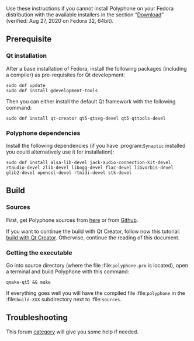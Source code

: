 Use these instructions if you cannot install Polyphone on your Fedora distribution with the available installers in the section “[Download](download)” (verified:&nbsp;Aug 27, 2020 on Fedora 32, 64bit).


## Prerequisite


### Qt installation

After a base installation of Fedora, install the following packages (including a compiler) as pre-requisites for Qt development:

```
sudo dnf update
sudo dnf install @development-tools
```

Then you can either install the default Qt framework with the following command:

```
sudo dnf install qt-creator qt5-qtsvg-devel qt5-qttools-devel
```


### Polyphone dependencies

Install the following dependencies (if you have :program:`Synaptic` installed you could alternatively use it for installation):

```
sudo dnf install alsa-lib-devel jack-audio-connection-kit-devel rtaudio-devel zlib-devel libogg-devel flac-devel libvorbis-devel glib2-devel openssl-devel rtmidi-devel stk-devel
```


## Build


### Sources


First, get Polyphone sources from <a href="download" target="_blank">here</a> or from <a href="https://github.com/davy7125/polyphone" target="_blank">Github</a>.

If you want to continue the build with Qt Creator, follow now this tutorial: [build with Qt Creator](development/using-qt-creator-to-build-polyphone.md). Otherwise, continue the reading of this document.


### Getting the executable


Go into source directory (where the file :file:`polyphone.pro` is located), open a terminal and build Polyphone with this command:

```
qmake-qt5 && make
```

If everything goes well you will have the compiled file :file:`polyphone` in the :file:`build-XXX` subdirectory next to :file:`sources`.


## Troubleshooting


This forum [category](forum/support-bug-reports) will give you some help if needed.